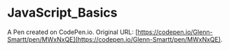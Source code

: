 # JavaScript_Basics

A Pen created on CodePen.io. Original URL: [https://codepen.io/Glenn-Smartt/pen/MWxNxQE](https://codepen.io/Glenn-Smartt/pen/MWxNxQE).

